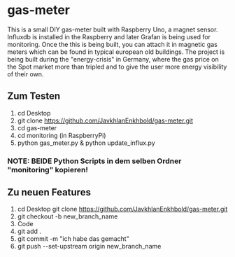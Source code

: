 # gas-meter
This is a small DIY gas-meter built with Raspberry Uno, a magnet sensor. Influxdb is installed in the Raspberry and later Grafan is being used for monitoring.
Once the this is being built, you can attach it in magnetic gas meters which can be found in typical european old buildings.
The project is being built during the "energy-crisis" in Germany, where the gas price on the Spot market more than tripled and to give the user more energy visibility of their own.

## Zum Testen
1. cd Desktop 
2. git clone https://github.com/JavkhlanEnkhbold/gas-meter.git
3. cd gas-meter 
4. cd monitoring (in RaspberryPi)
5. python gas_meter.py & python update_influx.py

### NOTE: BEIDE Python Scripts in dem selben Ordner "monitoring" kopieren!


## Zu neuen Features
1. cd Desktop git clone https://github.com/JavkhlanEnkhbold/gas-meter.git
2. git checkout -b new_branch_name
3. Code
4. git add .
5. git commit -m "ich habe das gemacht"
6. git push --set-upstream origin new_branch_name
